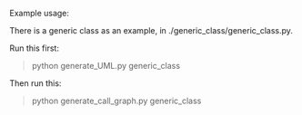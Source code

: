 Example usage:

There is a generic class as an example, in ./generic_class/generic_class.py.

Run this first:

  > python generate_UML.py generic_class

Then run this:
  
  > python generate_call_graph.py generic_class

